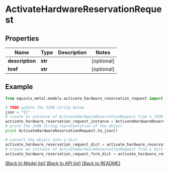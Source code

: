 # ActivateHardwareReservationRequest


## Properties
Name | Type | Description | Notes
------------ | ------------- | ------------- | -------------
**description** | **str** |  | [optional] 
**href** | **str** |  | [optional] 

## Example

```python
from equinix_metal.models.activate_hardware_reservation_request import ActivateHardwareReservationRequest

# TODO update the JSON string below
json = "{}"
# create an instance of ActivateHardwareReservationRequest from a JSON string
activate_hardware_reservation_request_instance = ActivateHardwareReservationRequest.from_json(json)
# print the JSON string representation of the object
print ActivateHardwareReservationRequest.to_json()

# convert the object into a dict
activate_hardware_reservation_request_dict = activate_hardware_reservation_request_instance.to_dict()
# create an instance of ActivateHardwareReservationRequest from a dict
activate_hardware_reservation_request_form_dict = activate_hardware_reservation_request.from_dict(activate_hardware_reservation_request_dict)
```
[[Back to Model list]](../README.md#documentation-for-models) [[Back to API list]](../README.md#documentation-for-api-endpoints) [[Back to README]](../README.md)


